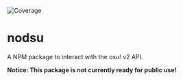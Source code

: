 ![Coverage](https://github.com/ethamitc/nodsu/workflows/Coverage/badge.svg)

# nodsu
A NPM package to interact with the osu! v2 API.

**Notice: This package is not currently ready for public use!**
